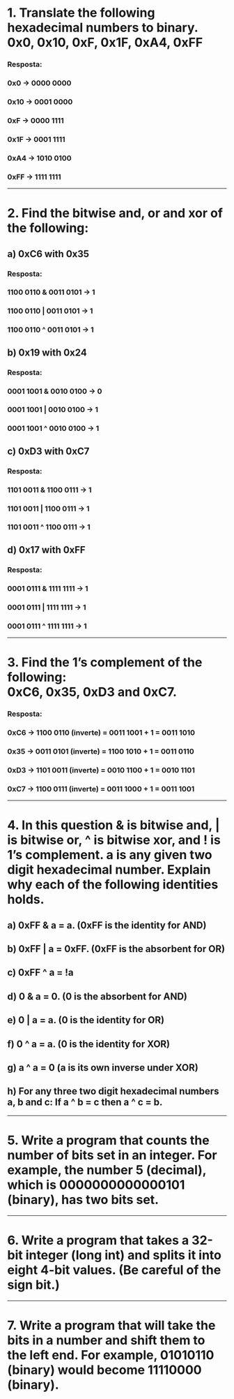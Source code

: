 # **1.** Translate the following hexadecimal numbers to binary. <br>0x0, 0x10, 0xF, 0x1F, 0xA4, 0xFF
### **Resposta:**
### **0x0  ->** 0000 0000
### **0x10 ->** 0001 0000
### **0xF  ->** 0000 1111
### **0x1F ->** 0001 1111
### **0xA4 ->** 1010 0100
### **0xFF ->** 1111 1111 

<hr>

# **2.** Find the bitwise and, or and xor of the following:
## **a)** 0xC6 with 0x35
### **Resposta:**
### 1100 0110 & 0011 0101 **-> 1**
### 1100 0110 | 0011 0101 **-> 1**
### 1100 0110 ^ 0011 0101 **-> 1**
## **b)** 0x19 with 0x24
### **Resposta:**
### 0001 1001 & 0010 0100 **-> 0**
### 0001 1001 | 0010 0100 **-> 1**
### 0001 1001 ^ 0010 0100 **-> 1**
## **c)** 0xD3 with 0xC7
### **Resposta:**
### 1101 0011 & 1100 0111 **-> 1**
### 1101 0011 | 1100 0111 **-> 1**
### 1101 0011 ^ 1100 0111 **-> 1**
## **d)** 0x17 with 0xFF
### **Resposta:**
### 0001 0111 & 1111 1111 **-> 1**
### 0001 0111 | 1111 1111 **-> 1**
### 0001 0111 ^ 1111 1111 **-> 1**

<hr>

# **3.** Find the 1’s complement of the following:<br>0xC6, 0x35, 0xD3 and 0xC7.
### **Resposta:**
### **0xC6 ->** 1100 0110 (inverte) = 0011 1001 + 1 = **0011 1010**
### **0x35 ->** 0011 0101 (inverte) = 1100 1010 + 1 = **0011 0110**
### **0xD3 ->** 1101 0011 (inverte) = 0010 1100 + 1 = **0010 1101**
### **0xC7 ->** 1100 0111 (inverte) = 0011 1000 + 1 = **0011 1001**

<hr>

# **4.** In this question & is bitwise and, | is bitwise or, ^ is bitwise xor, and ! is 1’s complement. a is any given two digit hexadecimal number. Explain why each of the following identities holds.
## a) 0xFF & a = a. (0xFF is the identity for AND)
## b) 0xFF | a = 0xFF. (0xFF is the absorbent for OR)
## c) 0xFF ^ a = !a
## d) 0 & a = 0. (0 is the absorbent for AND)
## e) 0 | a = a. (0 is the identity for OR)
## f) 0 ^ a = a. (0 is the identity for XOR)
## g) a ^ a = 0 (a is its own inverse under XOR)
## h) For any three two digit hexadecimal numbers a, b and c: If a ^ b = c then a ^ c = b.

<hr>

# **5.** Write a program that counts the number of bits set in an integer. For example, the number 5 (decimal), which is 0000000000000101 (binary), has two bits set.

<hr>

# **6.** Write a program that takes a 32-bit integer (long int) and splits it into eight 4-bit values. (Be careful of the sign bit.)

<hr>

# **7.** Write a program that will take the bits in a number and shift them to the left end. For example, 01010110 (binary) would become 11110000 (binary).